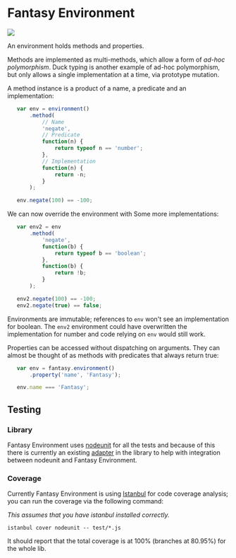 # Fantasy Environment

![](https://raw.github.com/puffnfresh/fantasy-land/master/logo.png)

An environment holds methods and properties.

Methods are implemented as multi-methods, which allow a form of
*ad-hoc polymorphism*. Duck typing is another example of ad-hoc
polymorphism, but only allows a single implementation at a time, via
prototype mutation.

A method instance is a product of a name, a predicate and an
implementation:

```javascript
   var env = environment()
       .method(
           // Name
           'negate',
           // Predicate
           function(n) {
               return typeof n == 'number';
           },
           // Implementation
           function(n) {
               return -n;
           }
       );

   env.negate(100) == -100;
```

We can now override the environment with Some more implementations:

```javascript
   var env2 = env
       .method(
           'negate',
           function(b) {
               return typeof b == 'boolean';
           },
           function(b) {
               return !b;
           }
       );

   env2.negate(100) == -100;
   env2.negate(true) == false;
```

Environments are immutable; references to `env` won't see an
implementation for boolean. The `env2` environment could have
overwritten the implementation for number and code relying on `env`
would still work.

Properties can be accessed without dispatching on arguments. They
can almost be thought of as methods with predicates that always
return true:

```javascript
   var env = fantasy.environment()
       .property('name', 'Fantasy');

   env.name === 'Fantasy';
```
## Testing

### Library

Fantasy Environment uses [nodeunit](https://github.com/caolan/nodeunit) 
for all the tests and because of this there is currently an existing 
[adapter](test/lib/test.js) in the library to help with integration 
between nodeunit and Fantasy Environment.

### Coverage

Currently Fantasy Environment is using [Istanbul](https://github.com/gotwarlost/istanbul) 
for code coverage analysis; you can run the coverage via the following
command:

_This assumes that you have istanbul installed correctly._

```
istanbul cover nodeunit -- test/*.js
```

It should report that the total coverage is at 100% (branches at 80.95%) 
for the whole lib.
